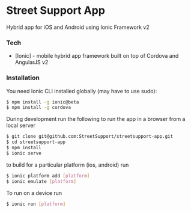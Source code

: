 # Street Support App

Hybrid app for iOS and Android using Ionic Framework v2

### Tech

* [Ionic] - mobile hybrid app framework built on top of Cordova and AngularJS v2

### Installation

You need Ionic CLI installed globally (may have to use sudo):

```sh
$ npm install -g ionic@beta
$ npm install -g cordova
```
During development run the following to run the app in a browser from a local server

```sh
$ git clone git@github.com:StreetSupport/streetsupport-app.git
$ cd streetsupport-app
$ npm install
$ ionic serve
```
to build for a particular platform (ios, android) run

```sh
$ ionic platform add [platform]
$ ionic emulate [platform]
```

To run on  a device run

```sh
$ ionic run [platform]
```

